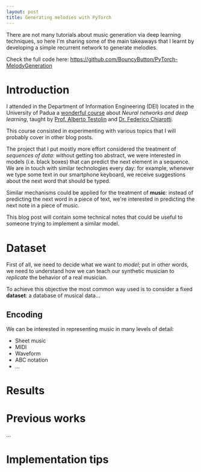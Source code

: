 ```yaml
---
layout: post
title: Generating melodies with PyTorch
---
```


There are not many tutorials about music generation via deep learning techniques, so here I'm sharing some of the main takeaways that I learnt by developing a simple recurrent network to generate melodies.

Check the full code here: https://github.com/BouncyButton/PyTorch-MelodyGeneration

# Introduction

I attended in the Department of Information Engineering (DEI) located in the University of Padua a [wonderful course](https://didattica.unipd.it/off/2019/LM/IN/IN2371/005PD/INP9086459/N0) about *Neural networks and deep learning*, taught by [Prof. Alberto Testolin](https://didattica.unipd.it/off/2019/LM/IN/IN2371/005PD/INP9086459/N0) and [Dr. Federico Chiarotti](https://www.dei.unipd.it/persona/EB99502C0B5BC54A2F2AFF873027AD4E).

This course consisted in experimenting with various topics that I will probably cover in other blog posts.

The project that I put mostly more effort considered the treatment of *sequences of data*: without getting too abstract, we were interested in models (i.e. black boxes) that can predict the next element in a sequence. We are in touch with similar technologies every day: for example, whenever we type some text in our smartphone keyboard, we receive suggestions about the next word that should be typed.

Similar mechanisms could be applied for the treatment of **music**: instead of predicting the next word in a piece of text, we're interested in predicting the next note in a piece of music.

This blog post will contain some technical notes that could be useful to someone trying to implement a similar model.



#  Dataset

First of all, we need to decide what we want to *model*; put in other words, we need to understand how we can teach our synthetic musician to *replicate* the behavior of a real musician.

To achieve this objective the most common way used is to consider a fixed **dataset**: a database of musical data...

## Encoding

We can be interested in representing music in many levels of detail:

* Sheet music
* MIDI
* Waveform
* ABC notation
* ...

# Results



# Previous works

...

# Implementation tips

